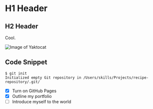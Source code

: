 # H1 Header
## H2 Header

Cool.

![Image of Yaktocat](https://octodex.github.com/images/yaktocat.png)

## Code Snippet
```
$ git init
Initialized empty Git repository in /Users/skills/Projects/recipe-repository/.git/
```
- [x] Turn on GitHub Pages
- [x] Outline my portfolio
- [ ] Introduce myself to the world
